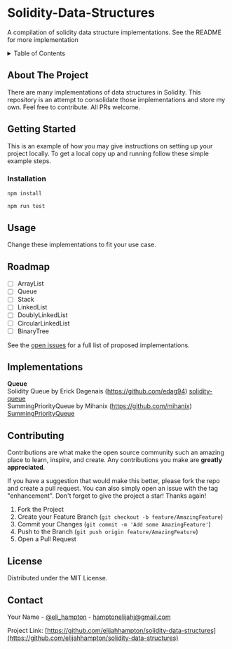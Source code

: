 # Solidity-Data-Structures
A compilation of solidity data structure implementations.  See the README for more implementation

<!-- TABLE OF CONTENTS -->
<details>
  <summary>Table of Contents</summary>
  <ol>
    <li>
      <a href="#about-the-project">About The Project</a>
    </li>
    <li>
      <a href="#getting-started">Getting Started</a>
      <ul>
        <li><a href="#installation">Installation</a></li>
      </ul>
    </li>
    <li><a href="#usage">Usage</a></li>
    <li><a href="#roadmap">Roadmap</a></li>
    <li><a href="#contributing">Contributing</a></li>
    <li><a href="#license">License</a></li>
    <li><a href="#contact">Contact</a></li>
  </ol>
</details>



<!-- ABOUT THE PROJECT -->
## About The Project

There are many implementations of data structures in Solidity.  This repository is an attempt to consolidate those implementations and store my own. Feel free to contribute.  All PRs welcome.


<!-- GETTING STARTED -->
## Getting Started

This is an example of how you may give instructions on setting up your project locally.
To get a local copy up and running follow these simple example steps.

### Installation

```sh 
npm install
```
```sh
npm run test
```

<!-- USAGE EXAMPLES -->
## Usage

Change these implementations to fit your use case.  

<!-- ROADMAP -->
## Roadmap

- [ ] ArrayList
- [ ] Queue
- [ ] Stack
- [ ] LinkedList
- [ ] DoublyLinkedList
- [ ] CircularLinkedList
- [ ] BinaryTree

See the [open issues](https://github.com/elijahhampton/Solidity-Data-Structures/issues) for a full list of proposed implementations.

<!-- LICENSE -->
## Implementations

**Queue** <br />
Solidity Queue by Erick Dagenais (https://github.com/edag94) <a href="https://github.com/edag94/solidity-queue">solidity-queue</a> <br />
SummingPriorityQueue by Mihanix (https://github.com/mihanix) <a href="https://github.com/MihanixA/SummingPriorityQueue">SummingPriorityQueue</a> <br />

<!-- CONTRIBUTING -->
## Contributing

Contributions are what make the open source community such an amazing place to learn, inspire, and create. Any contributions you make are **greatly appreciated**.

If you have a suggestion that would make this better, please fork the repo and create a pull request. You can also simply open an issue with the tag "enhancement".
Don't forget to give the project a star! Thanks again!

1. Fork the Project
2. Create your Feature Branch (`git checkout -b feature/AmazingFeature`)
3. Commit your Changes (`git commit -m 'Add some AmazingFeature'`)
4. Push to the Branch (`git push origin feature/AmazingFeature`)
5. Open a Pull Request

<!-- LICENSE -->
## License

Distributed under the MIT License.

<!-- CONTACT -->
## Contact

Your Name - [@eli_hampton](https://twitter.com/eli_hampton) - hamptonelijahj@gmail.com

Project Link: [https://github.com/elijahhampton/solidity-data-structures](https://github.com/elijahhampton/solidity-data-structures)

